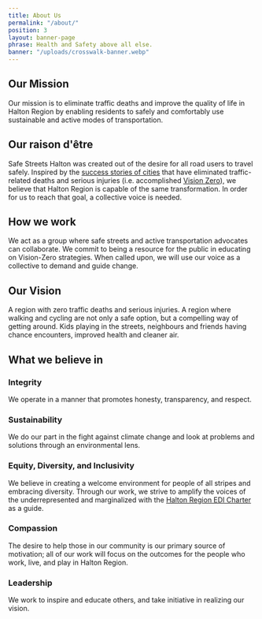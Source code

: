 ```yaml
---
title: About Us
permalink: "/about/"
position: 3
layout: banner-page
phrase: Health and Safety above all else.
banner: "/uploads/crosswalk-banner.webp"
---
```


## Our Mission

Our mission is to eliminate traffic deaths and improve the quality of life in Halton Region by enabling residents to safely and comfortably use sustainable and active modes of transportation.

## Our raison d'être

Safe Streets Halton was created out of the desire for all road users to travel safely. Inspired by the [success stories of cities](https://usa.streetsblog.org/2020/10/16/best-practices-how-oslo-reached-vision-zero-and-how-your-city-can-too/) that have eliminated traffic-related deaths and serious injuries (i.e. accomplished [Vision Zero](https://visionzero.ca/)), we believe that Halton Region is capable of the same transformation. In order for us to reach that goal, a collective voice is needed.

## How we work

We act as a group where safe streets and active transportation advocates can collaborate. We commit to being a resource for the public in educating on Vision-Zero strategies. When called upon, we will use our voice as a collective to demand and guide change.

## Our Vision

A region with zero traffic deaths and serious injuries. A region where walking and cycling are not only a safe option, but a compelling way of getting around. Kids playing in the streets, neighbours and friends having chance encounters, improved health and cleaner air.

## What we believe in

### Integrity

We operate in a manner that promotes honesty, transparency, and respect.

### Sustainability

We do our part in the fight against climate change and look at problems and solutions through an environmental lens.

### Equity, Diversity, and Inclusivity

We believe in creating a welcome environment for people of all stripes and embracing diversity. Through our work, we strive to amplify the voices of the underrepresented and marginalized with the [Halton Region EDI Charter](https://www.hedroundtable.com/charter) as a guide.

### Compassion

The desire to help those in our community is our primary source of motivation; all of our work will focus on the outcomes for the people who work, live, and play in Halton Region.

### Leadership

We work to inspire and educate others, and take initiative in realizing our vision.